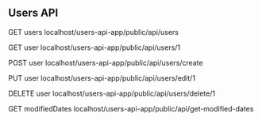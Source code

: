 ## Users API

GET users
localhost/users-api-app/public/api/users

GET user
localhost/users-api-app/public/api/users/1

POST user
localhost/users-api-app/public/api/users/create

PUT user
localhost/users-api-app/public/api/users/edit/1

DELETE user
localhost/users-api-app/public/api/users/delete/1

GET modifiedDates
localhost/users-api-app/public/api/get-modified-dates